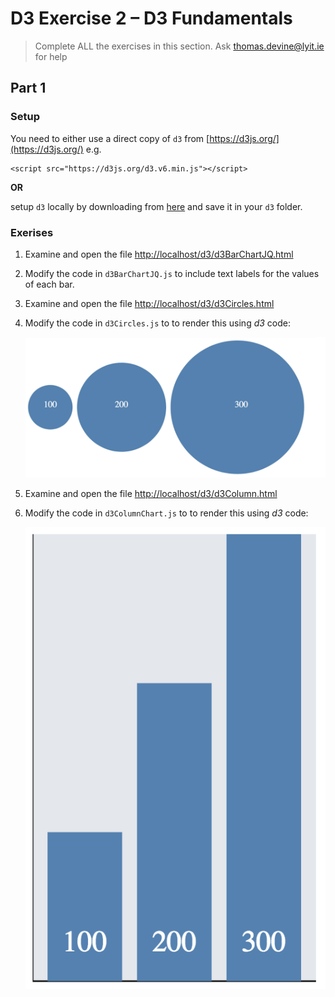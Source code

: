 # D3 Exercise 2 – D3 Fundamentals
		
> Complete ALL the exercises in this section. Ask thomas.devine@lyit.ie for help

## Part 1

### Setup

You need to either use a direct copy of `d3` from [https://d3js.org/](https://d3js.org/) e.g.
```
<script src="https://d3js.org/d3.v6.min.js"></script>
```

**OR**

setup `d3` locally by downloading from [here](https://github.com/d3/d3/releases/download/v6.5.0/d3.zip) and save it in your ``d3`` folder.


### Exerises

1.	Examine and open the file [http://localhost/d3/d3BarChartJQ.html](http://localhost/d3/d3BarChartJQ.html)

1.	Modify the code in ``d3BarChartJQ.js`` to include text labels for the values of each bar.

1.	Examine and open the file [http://localhost/d3/d3Circles.html](http://localhost/d3/d3Circles.html)

1.	Modify the code in ``d3Circles.js`` to to render this using *d3* code:

	![img](../images/d3Circles.png)

1.	Examine and open the file [http://localhost/d3/d3Column.html](http://localhost/d3/d3Column.html)

1.	Modify the code in ``d3ColumnChart.js`` to to render this using *d3* code:

	![img](../images/d3Column.png)

<!--
	1.	Examine and open the file [http://localhost/d3/d3BarChartV2.html](http://localhost/d3/d3BarChartV2.html)

	1.	Modify the code in ``d3BarChartV2.js`` to include text labels for the values of each bar.

		![img](../images/barChart2.png)

		Hint: After the code that adds the ``rect`` elements use this code to get you started:

		```javascript

		elements.enter().append("text")
			...
			...

		```

	1.	Add some extra values to the ``dataset`` array.  Modify the code as appropriate to see these extra values rendered as new bars.

	1.	Push your code to **your private** repository on GitHub.  Type these commands into your *Git Bash* client:

		```
		$ git status
		$ git add .
		$ git commit -m "Exercise 2 Part 1 - DONE|PARTIAL|HELP"
		$ git push origin master
		$ git status

		```


	## Part 2

	1.	Open the files - ``d3ColumnChart.html`` and ``d3ColumnChart.js`` and add the code that renders this new *column chart*:

		![img](../images/columnChart2.png)

		using the dataset given:

		```javascript
		var data = [100,200,300,400,300,200,100];

		```

	1.	Modify your solution so that no *magic numbers* are embedded in your code.  For example, use these constants for controlling spacing between bars and the width of bars.

		```javascript
		const spacing = 10;
		const barwidth = 50;	

		```

	1.	Modify your code to use this dataset:

		```javascript
		var data = [100,200,300,800,300,200,100];

		```	

		The middle value is now 800.  Does your chart height automatically increase to accomodate this new value?  Modify your code so the height of the ``<svg>`` is dynamically set using the largest value in the ``dataset`` array.

	1.	Modify your code to use this dataset:

		```javascript
		var data = [100,200,300,400,300,200,100,400,300,200,100];

		```	

		Modify your code to accomodate these extra bar values dynamically too.

	1.	Push your code to **your private** repository on GitHub.  Type these commands into your *Git Bash* client:

		```
		$ git status
		$ git add .
		$ git commit -m "Exercise 2 Part 2 - DONE|PARTIAL|HELP"
		$ git push origin master
		$ git status

		```

	## Part 3

	1.	Open the files - ``d3ColumnChartV3.html`` and ``d3ColumnChartV3.js`` and modify the code so the bars appear with the data labels as shown here:

		![img](../images/barChart4.png)

		Notice how the dataset is now a JSON array.  

	1.	Push your code to **your private** repository on GitHub.  Type these commands into your *Git Bash* client:

		```
		$ git status
		$ git add .
		$ git commit -m "Exercise 2 Part 3 - DONE|PARTIAL|HELP"
		$ git push origin master
		$ git status

		```

	## Part 4

	1.	Modify the files ``d3ScatterChart.html`` and ``d3ScatterChart.js`` to render this scatter plot chart:

		![img](../images/scatterChart.png)

	1.	Update the ``data`` array to this:

		```javascript
		var data = [{"x":100,"y":100},{"x":200, "y":200},{"x":300,"y":300},{"x":400, "y":200}];

		```

		Refresh the chart in the browser.  It should show this chart:

		![img](../images/scatterChart3.png)

		Attempt to update your code to allow for this automatic update.

	1.	Finally, use the d3 *line generator* to draw the lines between the points as shown here:

		![img](../images/scatterChart4.png)

	1.	Push your code to **your private** repository on GitHub.  Type these commands into your *Git Bash* client:

		```
		$ git status
		$ git add .
		$ git commit -m "Exercise 2 Part 4 - DONE|PARTIAL|HELP"
		$ git push origin master
		$ git status

		```

-->